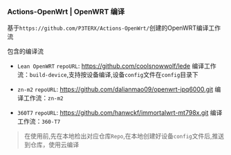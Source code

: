 ### Actions-OpenWrt | OpenWRT 编译

基于`https://github.com/P3TERX/Actions-OpenWrt/`创建的OpenWRT编译工作流

包含的编译流
- `Lean OpenWRT`
  `repoURL`: https://github.com/coolsnowwolf/lede
  编译工作流：`build-device`,支持按设备编译,设备`config`文件在`config`目录下

- `zn-m2`
  `repoURL`: https://github.com/dalianmao09/openwrt-ipq6000.git
  编译工作流：`zn-m2`

- `360T7`
  `repoURL`: https://github.com/hanwckf/immortalwrt-mt798x.git
  编译工作流：`360-T7`
  
  
> 在使用前,先在本地检出对应仓库`Repo`,在本地创建好设备`config`文件后,推送到仓库，使用云编译